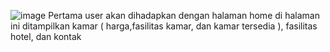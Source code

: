 ![image](https://github.com/user-attachments/assets/c8efba09-4daa-4999-af89-811b2db01b81)
Pertama user akan dihadapkan dengan halaman home di halaman ini ditampilkan kamar ( harga,fasilitas kamar, dan kamar tersedia ), fasilitas hotel, dan kontak
